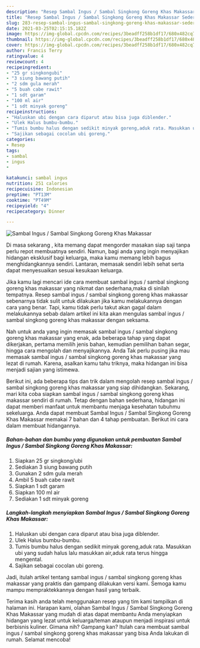 ```yaml
---
description: "Resep Sambal Ingus / Sambal Singkong Goreng Khas Makassar Sederhana Untuk Jualan"
title: "Resep Sambal Ingus / Sambal Singkong Goreng Khas Makassar Sederhana Untuk Jualan"
slug: 283-resep-sambal-ingus-sambal-singkong-goreng-khas-makassar-sederhana-untuk-jualan
date: 2021-03-25T02:15:15.182Z
image: https://img-global.cpcdn.com/recipes/3beadff258b1df17/680x482cq70/sambal-ingus-sambal-singkong-goreng-khas-makassar-foto-resep-utama.jpg
thumbnail: https://img-global.cpcdn.com/recipes/3beadff258b1df17/680x482cq70/sambal-ingus-sambal-singkong-goreng-khas-makassar-foto-resep-utama.jpg
cover: https://img-global.cpcdn.com/recipes/3beadff258b1df17/680x482cq70/sambal-ingus-sambal-singkong-goreng-khas-makassar-foto-resep-utama.jpg
author: Francis Terry
ratingvalue: 4
reviewcount: 4
recipeingredient:
- "25 gr singkongubi"
- "3 siung bawang putih"
- "2 sdm gula merah"
- "5 buah cabe rawit"
- "1 sdt garam"
- "100 ml air"
- "1 sdt minyak goreng"
recipeinstructions:
- "Haluskan ubi dengan cara diparut atau bisa juga diblender."
- "Ulek Halus bumbu-bumbu."
- "Tumis bumbu halus dengan sedikit minyak goreng,aduk rata. Masukkan ubi yang sudah halus lalu masukkan air,aduk rata terus hingga mengental."
- "Sajikan sebagai cocolan ubi goreng."
categories:
- Resep
tags:
- sambal
- ingus
- 

katakunci: sambal ingus  
nutrition: 251 calories
recipecuisine: Indonesian
preptime: "PT13M"
cooktime: "PT49M"
recipeyield: "4"
recipecategory: Dinner

---
```



![Sambal Ingus / Sambal Singkong Goreng Khas Makassar](https://img-global.cpcdn.com/recipes/3beadff258b1df17/680x482cq70/sambal-ingus-sambal-singkong-goreng-khas-makassar-foto-resep-utama.jpg)

Di masa  sekarang , kita memang dapat mengorder masakan siap saji tanpa perlu repot membuatnya sendiri. Namun, bagi anda yang ingin menyajikan hidangan eksklusif bagi keluarga, maka kamu memang lebih bagus menghidangkannya sendiri. Lantaran, memasak sendiri lebih sehat serta dapat menyesuaikan sesuai kesukaan keluarga.

Jika kamu lagi mencari ide cara membuat sambal ingus / sambal singkong goreng khas makassar yang nikmat dan sederhana,maka di sinilah tempatnya. Resep sambal ingus / sambal singkong goreng khas makassar  sebenarnya tidak sulit untuk dilakukan jika kamu melakukannya dengan cara yang benar. Tapi, kamu tidak perlu takut akan gagal dalam melakukannya 
sebab dalam artikel ini kita akan mengulas sambal ingus / sambal singkong goreng khas makassar dengan seksama.  



Nah untuk anda yang ingin memasak sambal ingus / sambal singkong goreng khas makassar yang enak, ada beberapa tahap yang dapat dikerjakan, pertama memilih jenis bahan, kemudian pemilihan bahan segar, hingga cara mengolah dan menyajikannya. Anda Tak perlu pusing jika mau memasak sambal ingus / sambal singkong goreng khas makassar yang lezat di rumah. Karena, asalkan kamu  tahu triknya, maka hidangan ini bisa menjadi sajian yang istimewa.

Berikut ini, ada beberapa tips dan trik dalam mengolah resep sambal ingus / sambal singkong goreng khas makassar yang siap dihidangkan. Sekarang, mari kita coba siapkan sambal ingus / sambal singkong goreng khas makassar sendiri di rumah. Tetap dengan bahan sederhana, hidangan ini dapat memberi manfaat untuk membantu menjaga kesehatan tubuhmu sekeluarga. Anda dapat membuat Sambal Ingus / Sambal Singkong Goreng Khas Makassar memakai 7 bahan dan 4 tahap pembuatan. Berikut ini cara dalam membuat hidangannya.

<!--inarticleads1-->

##### Bahan-bahan dan bumbu yang digunakan untuk pembuatan Sambal Ingus / Sambal Singkong Goreng Khas Makassar:

1. Siapkan 25 gr singkong/ubi
1. Sediakan 3 siung bawang putih
1. Gunakan 2 sdm gula merah
1. Ambil 5 buah cabe rawit
1. Siapkan 1 sdt garam
1. Siapkan 100 ml air
1. Sediakan 1 sdt minyak goreng




<!--inarticleads2-->

##### Langkah-langkah menyiapkan Sambal Ingus / Sambal Singkong Goreng Khas Makassar:

1. Haluskan ubi dengan cara diparut atau bisa juga diblender.
1. Ulek Halus bumbu-bumbu.
1. Tumis bumbu halus dengan sedikit minyak goreng,aduk rata. Masukkan ubi yang sudah halus lalu masukkan air,aduk rata terus hingga mengental.
1. Sajikan sebagai cocolan ubi goreng.




Jadi, itulah artikel tentang  sambal ingus / sambal singkong goreng khas makassar  yang praktis dan gampang dilakukan versi kami. Semoga kamu mampu mempraktekkannya dengan hasil yang terbaik. 

Terima kasih anda telah menggunakan resep yang tim kami tampilkan di halaman ini. Harapan kami, olahan  Sambal Ingus / Sambal Singkong Goreng Khas Makassar yang mudah di atas dapat membantu Anda menyiapkan hidangan yang lezat untuk keluarga/teman ataupun menjadi inspirasi untuk berbisnis kuliner. Gimana nih? Gampang kan? Itulah cara membuat sambal ingus / sambal singkong goreng khas makassar yang bisa Anda lakukan di rumah. Selamat mencoba!

